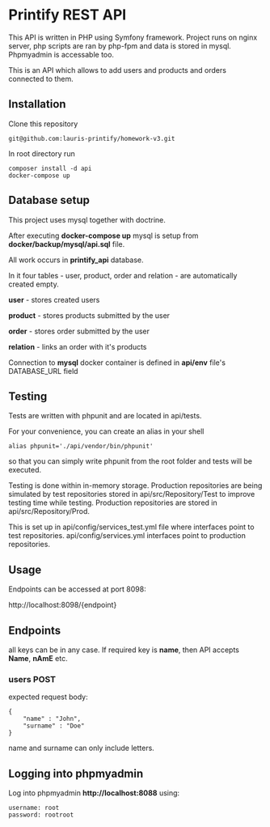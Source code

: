 # Printify REST API

This API is written in PHP using Symfony framework.
Project runs on nginx server, php scripts are ran by php-fpm and data is stored in mysql. Phpmyadmin is accessable too.

This is an API which allows to add users and products and orders connected to them.

## Installation

Clone this repository

```
git@github.com:lauris-printify/homework-v3.git
```

In root directory run

```
composer install -d api
docker-compose up
```

## Database setup

This project uses mysql together with doctrine.

After executing **docker-compose up** mysql is setup from **docker/backup/mysql/api.sql** file.

All work occurs in **printify_api** database.

In it four tables - user, product, order and relation - are automatically created empty.

**user** - stores created users

**product** - stores products submitted by the user

**order** - stores order submitted by the user

**relation** - links an order with it's products

Connection to **mysql** docker container is defined in **api/env** file's DATABASE_URL field


## Testing

Tests are written with phpunit and are located in api/tests.

For your convenience, you can create an alias in your shell

```
alias phpunit='./api/vendor/bin/phpunit'
```
so that you can simply write phpunit from the root folder and tests will be executed.

Testing is done within in-memory storage. Production repositories are being simulated by test repositories stored in api/src/Repository/Test to improve testing time while testing. Production repositories are stored in api/src/Repository/Prod.

This is set up in api/config/services_test.yml file where interfaces point to test repositories. api/config/services.yml interfaces point to production repositories. 

## Usage

Endpoints can be accessed at port 8098:

http://localhost:8098/{endpoint}

## Endpoints

all keys can be in any case. If required key is **name**, then API accepts **Name**, **nAmE** etc.

### users POST

expected request body:

```
{
	"name" : "John",
	"surname" : "Doe"
}
```
name and surname can only include letters.

## Logging into phpmyadmin

Log into phpmyadmin **http://localhost:8088** using:

```
username: root
password: rootroot
```
